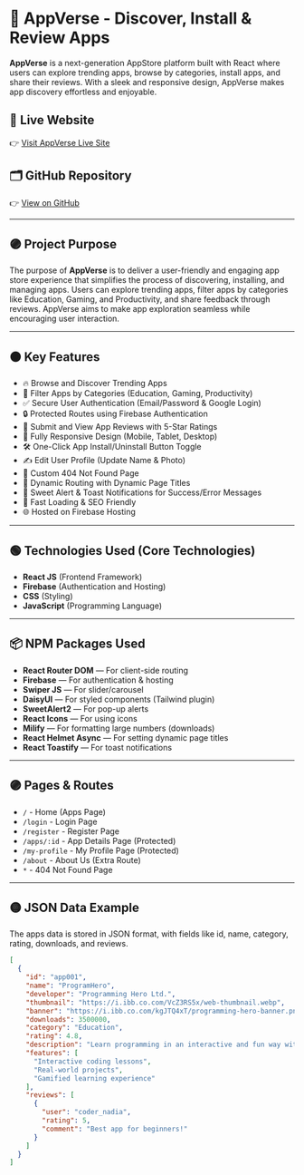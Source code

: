 # 🌌 AppVerse - Discover, Install & Review Apps

**AppVerse** is a next-generation AppStore platform built with React where users can explore trending apps, browse by categories, install apps, and share their reviews. With a sleek and responsive design, AppVerse makes app discovery effortless and enjoyable.

## 🚀 Live Website
👉 [Visit AppVerse Live Site](https://appverse-8230a.web.app/)

## 🗂️ GitHub Repository
👉 [View on GitHub](https://github.com/programming-hero-web-course1/b11a9-react-authentication-nurislam243)

---

## 🟣 Project Purpose
The purpose of **AppVerse** is to deliver a user-friendly and engaging app store experience that simplifies the process of discovering, installing, and managing apps. Users can explore trending apps, filter apps by categories like Education, Gaming, and Productivity, and share feedback through reviews. AppVerse aims to make app exploration seamless while encouraging user interaction.

---

## 🟠 Key Features

- 🔥 Browse and Discover Trending Apps
- 🎯 Filter Apps by Categories (Education, Gaming, Productivity)
- ✅ Secure User Authentication (Email/Password & Google Login)
- 🔒 Protected Routes using Firebase Authentication
- 🌟 Submit and View App Reviews with 5-Star Ratings
- 📱 Fully Responsive Design (Mobile, Tablet, Desktop)
- 🛠️ One-Click App Install/Uninstall Button Toggle
- ✍️ Edit User Profile (Update Name & Photo)
- 🚫 Custom 404 Not Found Page
- 🔗 Dynamic Routing with Dynamic Page Titles
- 🎉 Sweet Alert & Toast Notifications for Success/Error Messages
- 🚀 Fast Loading & SEO Friendly
- 🌐 Hosted on Firebase Hosting

---

## 🟢 Technologies Used (Core Technologies)

- **React JS** (Frontend Framework)
- **Firebase** (Authentication and Hosting)
- **CSS** (Styling)
- **JavaScript** (Programming Language)

---

## 📦 NPM Packages Used

- **React Router DOM** — For client-side routing
- **Firebase** — For authentication & hosting
- **Swiper JS** — For slider/carousel
- **DaisyUI** — For styled components (Tailwind plugin)
- **SweetAlert2** — For pop-up alerts
- **React Icons** — For using icons
- **Milify** — For formatting large numbers (downloads)
- **React Helmet Async** — For setting dynamic page titles
- **React Toastify** — For toast notifications

---

## 🟣 Pages & Routes

- `/` - Home (Apps Page)
- `/login` - Login Page
- `/register` - Register Page
- `/apps/:id` - App Details Page (Protected)
- `/my-profile` - My Profile Page (Protected)
- `/about` - About Us (Extra Route)
- `*` - 404 Not Found Page

---

## 🟡 JSON Data Example

The apps data is stored in JSON format, with fields like id, name, category, rating, downloads, and reviews.

```json
[
  {
    "id": "app001",
    "name": "ProgramHero",
    "developer": "Programming Hero Ltd.",
    "thumbnail": "https://i.ibb.co.com/VcZ3RS5x/web-thumbnail.webp",
    "banner": "https://i.ibb.co.com/kgJTQ4xT/programming-hero-banner.png",
    "downloads": 3500000,
    "category": "Education",
    "rating": 4.8,
    "description": "Learn programming in an interactive and fun way with Programming Hero.",
    "features": [
      "Interactive coding lessons",
      "Real-world projects",
      "Gamified learning experience"
    ],
    "reviews": [
      {
        "user": "coder_nadia",
        "rating": 5,
        "comment": "Best app for beginners!"
      }
    ]
  }
]
